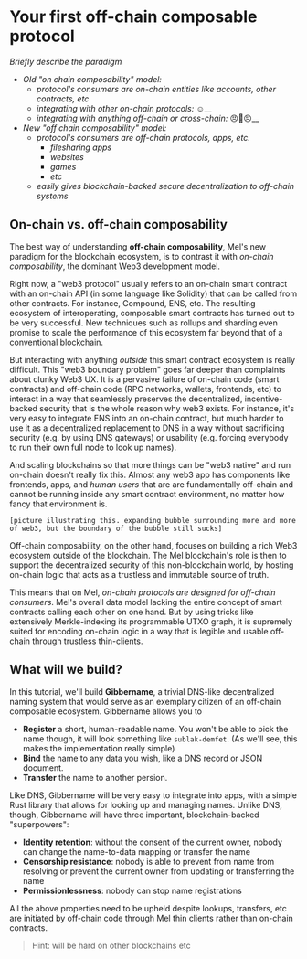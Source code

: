 # Your first off-chain composable protocol

_Briefly describe the paradigm_

- _Old "on chain composability" model:_&#x20;
  - _protocol's consumers are on-chain entities like accounts, other contracts, etc_
  - _integrating with other on-chain protocols:_ :relaxed:\_\_
  - _integrating with anything off-chain or cross-chain:_ :angry:**:exploding_head:**:angry:\_\_
- _New "off chain composability" model:_
  - _protocol's consumers are off-chain protocols, apps, etc._
    - _filesharing apps_
    - _websites_
    - _games_
    - _etc_
  - _easily gives blockchain-backed secure decentralization to off-chain systems_

## On-chain vs. off-chain composability

The best way of understanding **off-chain composability**, Mel's new paradigm for the blockchain ecosystem, is to contrast it with _on-chain composability_, the dominant Web3 development model.

Right now, a "web3 protocol" usually refers to an on-chain smart contract with an on-chain API (in some language like Solidity) that can be called from other contracts. For instance, Compound, ENS, etc. The resulting ecosystem of interoperating, composable smart contracts has turned out to be very successful. New techniques such as rollups and sharding even promise to scale the performance of this ecosystem far beyond that of a conventional blockchain.

But interacting with anything _outside_ this smart contract ecosystem is really difficult. This "web3 boundary problem" goes far deeper than complaints about clunky Web3 UX. It is a pervasive failure of on-chain code (smart contracts) and off-chain code (RPC networks, wallets, frontends, etc) to interact in a way that seamlessly preserves the decentralized, incentive-backed security that is the whole reason why web3 exists. For instance, it's very easy to integrate ENS into an on-chain contract, but much harder to use it as a decentralized replacement to DNS in a way without sacrificing security (e.g. by using DNS gateways) or usability (e.g. forcing everybody to run their own full node to look up names).

And scaling blockchains so that more things can be "web3 native" and run on-chain doesn't really fix this. Almost any web3 app has components like frontends, apps, and _human users_ that are are fundamentally off-chain and cannot be running inside any smart contract environment, no matter how fancy that environment is.

```
[picture illustrating this. expanding bubble surrounding more and more of web3, but the boundary of the bubble still sucks]
```

Off-chain composability, on the other hand, focuses on building a rich Web3 ecosystem outside of the blockchain. The Mel blockchain's role is then to support the decentralized security of this non-blockchain world, by hosting on-chain logic that acts as a trustless and immutable source of truth.

This means that on Mel, _on-chain protocols are designed for off-chain consumers_. Mel's overall data model lacking the entire concept of smart contracts calling each other on one hand. But by using tricks like extensively Merkle-indexing its programmable UTXO graph, it is supremely suited for encoding on-chain logic in a way that is legible and usable off-chain through trustless thin-clients.

## What will we build?

In this tutorial, we'll build **Gibbername**, a trivial DNS-like decentralized naming system that would serve as an exemplary citizen of an off-chain composable ecosystem. Gibbername allows you to

- **Register** a short, human-readable name. You won't be able to pick the name though, it will look something like `sublak-demfet`. (As we'll see, this makes the implementation really simple)
- **Bind** the name to any data you wish, like a DNS record or JSON document.
- **Transfer** the name to another persion.

Like DNS, Gibbername will be very easy to integrate into apps, with a simple Rust library that allows for looking up and managing names. Unlike DNS, though, Gibbername will have three important, blockchain-backed "superpowers":

- **Identity retention**: without the consent of the current owner, nobody can change the name-to-data mapping or transfer the name
- **Censorship resistance**: nobody is able to prevent from name from resolving or prevent the current owner from updating or transferring the name
- **Permissionlessness**: nobody can stop name registrations

All the above properties need to be upheld despite lookups, transfers, etc are initiated by off-chain code through Mel thin clients rather than on-chain contracts.

> Hint: will be hard on other blockchains etc

